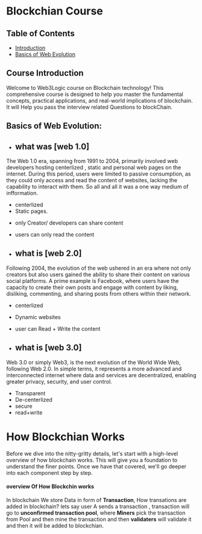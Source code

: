 # Blockchian Course

## Table of Contents

- [Introduction](#CourseIntroduction)
- [Basics of Web Evolution](#BasicsofWebEvolution)


## Course Introduction
Welcome to Web3Logic course  on Blockchain technology! This comprehensive course is designed to help you master the fundamental concepts, practical applications, and real-world implications of blockchain. It will Help you pass the interview related Questions to blockChain. 

## Basics of Web Evolution:
- ## what was [web 1.0]
 The Web 1.0 era, spanning from 1991 to 2004, primarily involved web developers hosting  centerlized , static and personal web pages on the internet. During this period, users were limited to passive consumption, as they could only access and read the content of websites, lacking the capability to interact with them. So all and all it was  a one way medium of infformation.
- centerlized 
- Static pages.
* only Creator/ developers can share content
+ users can only read the content
  

- ## what is  [web 2.0]

Following 2004, the evolution of the web ushered in an era where not only creators but also users gained the ability to share their content on various social platforms. A prime example is Facebook, where users have the capacity to create their own posts and engage with content by liking, disliking, commenting, and sharing posts from others within their network.
- centerlized 
- Dynamic websites
- user can Read + Write the content

- ## what is  [web 3.0]
Web 3.0 or simply Web3, is the next evolution of the World Wide Web, following Web 2.0. In simple terms, it represents a more advanced and interconnected internet where data and services are decentralized, enabling greater privacy, security, and user control.

- Transparent
- De-centerlized
- secure
- read+write

# How Blockchian Works
Before we dive into the nitty-gritty details, let's start with a high-level overview of how blockchain works. This will give you a foundation to understand the finer points. Once we have that covered, we'll go deeper into each component step by step.
#### overview Of How Blockchin works

In blockchain We store Data in form of **Transaction**,
How transations are added in blockchain?
lets say user A  sends a transaction , 
transaction will go to **unconfirmed  transaction pool**,
where **Miners** pick the transaction from Pool  and then  mine the transaction and then **validaters** will validate it 
and then it will be added to blockchian.
  
  
  




                                               
                  
